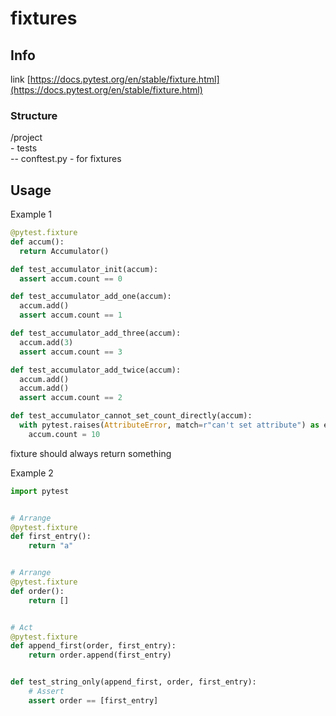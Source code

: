 # fixtures

## Info

link [https://docs.pytest.org/en/stable/fixture.html](https://docs.pytest.org/en/stable/fixture.html)

### Structure

/project\
\- tests\
\-- conftest.py - for fixtures

## Usage

Example 1

```python
@pytest.fixture
def accum():
  return Accumulator()

def test_accumulator_init(accum):
  assert accum.count == 0

def test_accumulator_add_one(accum):
  accum.add()
  assert accum.count == 1

def test_accumulator_add_three(accum):
  accum.add(3)
  assert accum.count == 3

def test_accumulator_add_twice(accum):
  accum.add()
  accum.add()
  assert accum.count == 2

def test_accumulator_cannot_set_count_directly(accum):
  with pytest.raises(AttributeError, match=r"can't set attribute") as e:
    accum.count = 10
```

fixture should always return something

Example 2

```python
import pytest


# Arrange
@pytest.fixture
def first_entry():
    return "a"


# Arrange
@pytest.fixture
def order():
    return []


# Act
@pytest.fixture
def append_first(order, first_entry):
    return order.append(first_entry)


def test_string_only(append_first, order, first_entry):
    # Assert
    assert order == [first_entry]
```
